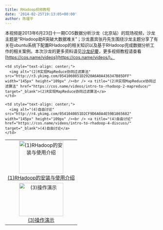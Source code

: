```yaml
---
title: RHadoop视频教程
date: '2014-02-25T19:13:05+00:00'
author: 陈堰平
---
```


本视频是2013年6月23日十一期COS数据分析沙龙（北京站）的现场视频，沙龙主题是“RHadoop助R突破大数据难关”；沙龙嘉宾张丹先生围绕沙龙主题分享了有关在ubuntu系统下配置RHadoop的相关知识以及基于RHadoop完成数据分析工作的相关案例。本次沙龙的更多资料请见<a href="https://cos.name/2013/07/beijing-cos-salon-june-2013/" target="_blank">沙龙纪要</a>，更多视频教程请查看 [https://cos.name/videos](https://cos.name/videos/)。

<table>
  <tr>
    <td style="text-align: center;">
      <img alt="(1)RHadoop的安装与使用介绍" src="http://r1.ykimg.com/0541010851D29AF46A0A495C46CA8BFD" width="145px" height="109px" /><br /> <a title="R语言快速入门" href="https://cos.name/videos/intro-to-rhadoop-1/" target="_blank">(1)RHadoop的安装与使用介绍</a>
    </td>
    
    <td style="text-align: center;">
      <img alt="(2)R实现MapReduce协同过滤算法" src="http://r3.ykimg.com/0541060851D2920A6A0A436347B85DFF" width="145px" height="109px" /><br /> <a title="(2)R实现MapReduce协同过滤算法" href="https://cos.name/videos/intro-to-rhadoop-2-mapreduce/" target="_blank">(2)R实现MapReduce协同过滤算法</a>
    </td>
  </tr>
  
  <tr>
    <td style="text-align: center;">
      <img alt="(3)操作演示" src="http://r3.ykimg.com/0541030851D2F7E06A0A4C7281BE1BF6" width="145px" height="109px" /><br /> <a title="(3)操作演示" href="https://cos.name/videos/intro-to-rhadoop-3-demo/" target="_blank">(3)操作演示</a>
    </td>
    
    <td style="text-align: center;">
      <img alt="(4)自由讨论" src="http://r4.ykimg.com/0541040851D2CF9D6A0A4E59B1865682" width="145px" height="109px" /><br /> <a title="(4)自由讨论" href="https://cos.name/videos/intro-to-rhadoop-4-discuss/" target="_blank">(4)自由讨论</a>
    </td>
  </tr>
</table>
